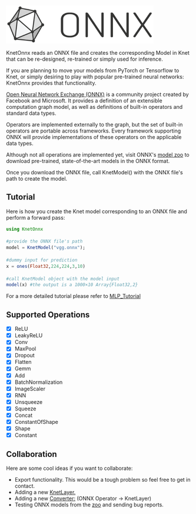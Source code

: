<img src="https://github.com/onnx/onnx/blob/master/docs/ONNX_logo_main.png?raw=true" width="400">

KnetOnnx reads an ONNX file and creates the corresponding Model in Knet that can be re-designed, re-trained or simply used for inference.

If you are planning to move your models from PyTorch or Tensorflow to Knet, or simply desiring to play with popular pre-trained neural networks: KnetOnnx provides that functionality.

[Open Neural Network Exchange (ONNX)](https://onnx.ai/)
 is a community project created by Facebook and Microsoft. It provides a definition of an extensible computation graph model, as well as definitions of built-in operators and standard data types.

Operators are implemented externally to the graph, but the set of built-in operators are portable across frameworks. Every framework supporting ONNX will provide implementations of these operators on the applicable data types.

Although not all operations are implemented yet, visit ONNX's [model zoo](https://github.com/onnx/models) to download pre-trained, state-of-the-art models in the ONNX format.

Once you download the ONNX file, call KnetModel() with the ONNX file's path to create the model.

## Tutorial

Here is how you create the Knet model corresponding to an ONNX file and perform a forward pass:

```julia
using KnetOnnx

#provide the ONNX file's path
model = KnetModel("vgg.onnx");

#dummy input for prediction
x = ones(Float32,224,224,3,10)

#call KnetModel object with the model input
model(x) #the output is a 1000×10 Array{Float32,2}
```
For a more detailed tutorial please refer to [MLP_Tutorial](https://github.com/egeersu/KnetONNX/blob/master/MLP_Tutorial.ipynb)

## Supported Operations
- [x] ReLU
- [x] LeakyReLU
- [x] Conv
- [x] MaxPool
- [x] Dropout
- [x] Flatten
- [x] Gemm
- [x] Add
- [x] BatchNormalization
- [x] ImageScaler
- [x] RNN
- [x] Unsqueeze
- [x] Squeeze
- [x] Concat
- [x] ConstantOfShape
- [x] Shape
- [x] Constant

## Collaboration
Here are some cool ideas if you want to collaborate:
- Export functionality. This would be a tough problem so feel free to get in contact.
- Adding a new [KnetLayer.](https://github.com/egeersu/KnetOnnx.jl/tree/master/src/KnetLayers)
- Adding a new [Converter:](https://github.com/egeersu/KnetOnnx.jl/blob/master/src/converters.jl) (ONNX Operator -> KnetLayer)
- Testing ONNX models from the [zoo](https://github.com/onnx/models) and sending bug reports.
